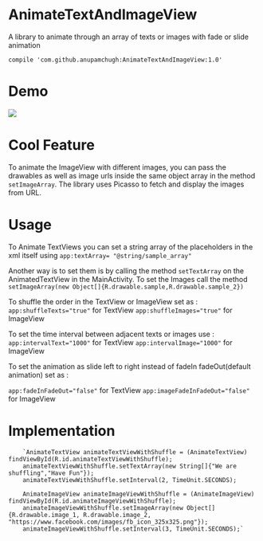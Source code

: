 # AnimateTextAndImageView
A library to animate through an array of texts or images with fade or slide animation


	
	compile 'com.github.anupamchugh:AnimateTextAndImageView:1.0'



# Demo
![](https://github.com/anupamchugh/AnimateTextAndImageView/blob/master/demo.gif) 
# Cool Feature
To animate the ImageView with different images, you can pass the drawables as well as image urls inside the same object array in the method `setImageArray`. The library uses Picasso to fetch and display the images from URL.

# Usage

To Animate TextViews you can set a string array of the placeholders in the xml itself using 
`app:textArray= "@string/sample_array"`

Another way is to set them is by calling the method `setTextArray` on the AnimatedTextView in the MainActivity.
To set the Images call the method `setImageArray(new Object[]{R.drawable.sample,R.drawable.sample_2})`

To shuffle the order in the TextView or ImageView set as :
`app:shuffleTexts="true"` for TextView 
`app:shuffleImages="true"` for ImageView

To set the time interval between adjacent texts or images use :
`app:intervalText="1000"` for TextView
`app:intervalImage="1000"` for ImageView

To set the animation as slide left to right instead of fadeIn fadeOut(default animation) set as :

`app:fadeInFadeOut="false"` for TextView
`app:imageFadeInFadeOut="false"` for ImageView

# Implementation 



        `AnimateTextView animateTextViewWithShuffle = (AnimateTextView) findViewById(R.id.animateTextViewWithShuffle);
        animateTextViewWithShuffle.setTextArray(new String[]{"We are shuffling","Have Fun"});
        animateTextViewWithShuffle.setInterval(2, TimeUnit.SECONDS);

        AnimateImageView animateImageViewWithShuffle = (AnimateImageView) findViewById(R.id.animateImageViewWithShuffle);
        animateImageViewWithShuffle.setImageArray(new Object[]{R.drawable.image_1, R.drawable.image_2, "https://www.facebook.com/images/fb_icon_325x325.png"});
        animateImageViewWithShuffle.setInterval(3, TimeUnit.SECONDS);`

